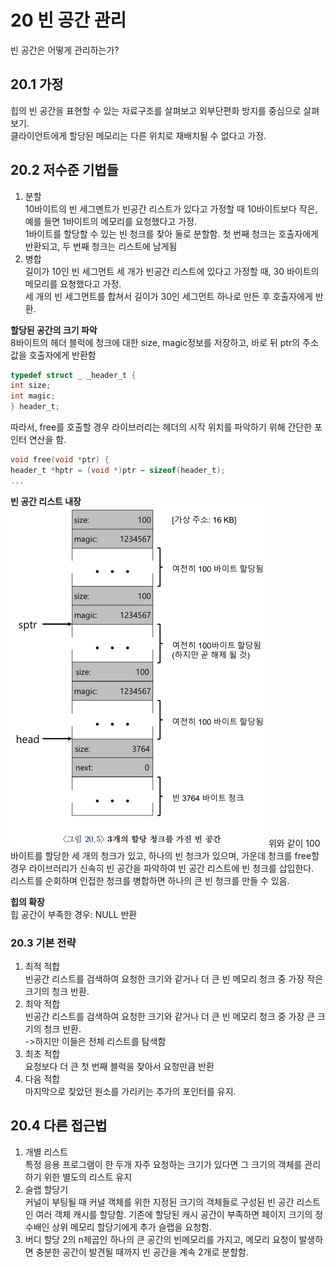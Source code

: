# 20 빈 공간 관리
빈 공간은 어떻게 관리하는가?

## 20.1 가정
힙의 빈 공간을 표현할 수 있는 자료구조를 살펴보고 외부단편화 방지를 중심으로 살펴보기. <br>
클라이언트에게 할당된 메모리는 다른 위치로 재배치될 수 없다고 가정.

## 20.2 저수준 기법들
1. 분할 <br>
	10바이트의 빈 세그멘트가 빈공간 리스트가 있다고 가정할 때 10바이트보다 작은, 예를 들면 1바이트의 메모리를 요청했다고 가정. <br>
	1바이트를 할당할 수 있는 빈 청크를 찾아 둘로 분할함. 첫 번째 청크는 호출자에게 반환되고, 두 번째 청크는 리스트에 남게됨
2. 병합 <br>
	길이가 10인 빈 세그먼트 세 개가 빈공간 리스트에 있다고 가정할 때, 30 바이트의 메모리를 요청했다고 가정. <br>
	세 개의 빈 세그먼트를 합쳐서 길이가 30인 세그먼트 하나로 만든 후 호출자에게 반환.

<strong>할당된 공간의 크기 파악</strong> <br>
8바이트의 헤더 블럭에 청크에 대한 size, magic정보를 저장하고, 바로 뒤 ptr의 주소값을 호출자에게 반환함

```c
typedef struct _ _header_t {
int size;
int magic;
} header_t;
```

따라서, free를 호출할 경우 라이브러리는 헤더의 시작 위치를 파악하기 위해 간단한 포인터 연산을 함.
```c
void free(void *ptr) {
header_t *hptr = (void *)ptr − sizeof(header_t);
...
```
<strong>빈 공간 리스트 내장</strong> <br>
<img src="image/img1.png">
위와 같이 100바이트를 할당한 세 개의 청크가 있고, 하나의 빈 청크가 있으며, 가운데 청크를 free할 경우 라이브러리가 신속히 빈 공간을 파악하여 빈 공간 리스트에 빈 청크를 삽입한다. <br>
리스트를 순회하며 인접한 청크를 병합하면 하나의 큰 빈 청크를 만들 수 있음.

<strong>힙의 확장</strong><br>
힙 공간이 부족한 경우: NULL 반환

### 20.3 기본 전략
1. 최적 적합 <br>
	빈공간 리스트를 검색하여 요청한 크기와 같거나 더 큰 빈 메모리 청크 중 가장 작은 크기의 청크 반환.
2. 최악 적합 <br>
	빈공간 리스트를 검색하여 요청한 크기와 같거나 더 큰 빈 메모리 청크 중 가장 큰 크기의 청크 반환. <br>
->하지만 이들은 전체 리스트를 탐색함
3. 최초 적합 <br>
	요청보다 더 큰 첫 번째 블럭을 찾아서 요청만큼 반환
4. 다음 적합 <br>
	마지막으로 찾았던 원소를 가리키는 추가의 포인터를 유지.

## 20.4 다른 접근법
1. 개별 리스트 <br>
	특정 응용 프로그램이 한 두개 자주 요청하는 크기가 있다면 그 크기의 객체를 관리하기 위한 별도의 리스트 유지
2. 슬랩 할당기 <br>
	커널이 부팅될 때 커널 객체를 위한 지정된 크기의 객체들로 구성된 빈 공간 리스트인 여러 객체 캐시를 할당함. 기존에 할당된 캐시 공간이 부족하면 페이지 크기의 정수배인 상위 메모리 할당기에게 추가 슬랩을 요청함.
3. 버디 할당
	2의 n제곱인 하나의 큰 공간의 빈메모리를 가지고, 메모리 요청이 발생하면 충분한 공간이 발견될 때까지 빈 공간을 계속 2개로 분할함.